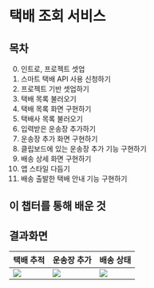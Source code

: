 # 택배 조회 서비스


## 목차
0. 인트로, 프로젝트 셋업
1. 스마트 택배 API 사용 신청하기
2. 프로젝트 기반 셋업하기
3. 택배 목록 불러오기
4. 택배 목록 화면 구현하기
5. 택배사 목록 불러오기
6. 입력받은 운송장 추가하기
7. 운송장 추가 화면 구현하기
8. 클립보드에 있는 운송장 추가 기능 구현하기
9. 배송 상세 화면 구현하기
10. 앱 스타일 다듬기
11. 배송 출발한 택배 안내 기능 구현하기

## 이 챕터를 통해 배운 것




## 결과화면
|택배 추적|운송장 추가|배송 상태|
|---|---|---|
|<img src="https://i.imgur.com/SFaMLpo.png"/>|<img src="https://i.imgur.com/BAYgiTx.png"/>|<img src="https://i.imgur.com/jZ6vbNA.png"/>|
